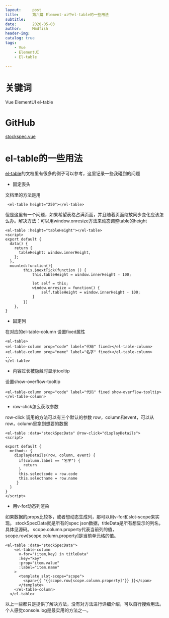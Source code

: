 ```yaml
---
layout:     post
title:      第六篇 Element-ui中el-table的一些用法
subtitle:   
date:       2020-05-03
author:     Mmdfish
header-img: 
catalog: true
tags:
    - Vue
    - ElementUI
    - El-table

---
```


# 关键词
Vue ElementUI el-table

# GitHub
[stockspec.vue](https://github.com/mmdfish/stockspec_vue/blob/master/stockspec/src/components/stockspec.vue)

# el-table的一些用法
[el-table](https://element.eleme.cn/#/zh-CN/component/table)的文档里有很多的例子可以参考，这里记录一些我碰到的问题

- 固定表头

文档里的方法是用

```
 <el-table height="250"></el-table>
```

但是这里有一个问题，如果希望表格占满页面，并且随着页面缩放同步变化应该怎么办。解决方法：可以用window.onresize方法来动态调整table的height

```
<el-table :height="tableHeight"></el-table>
<script>
export default {
  data() {
    return {
      tableHeight: window.innerHeight,
    };
  },
  mounted:function(){
        this.$nextTick(function () {
            this.tableHeight = window.innerHeight - 100;
            
            let self = this;
            window.onresize = function() {
                self.tableHeight = window.innerHeight - 100;
            }
        })　
    },
}
```

- 固定列

在对应的el-table-column 设置fixed属性

```
<el-table>
<el-table-column prop="code" label="代码" fixed></el-table-column>
<el-table-column prop="name" label="名字" fixed></el-table-column>
...
</el-table>

```

- 内容过长被隐藏时显示tooltip

设置show-overflow-tooltip

```
<el-table-column prop="code" label="代码" fixed show-overflow-tooltip></el-table-column>
```

- row-click怎么获取参数

row-click 调用的方法可以有三个默认的参数 row，column和event，可以从row，column里拿到想要的数据

```
<el-table :data="stockSpecData" @row-click="displayDetails">
<script>

export default {
  methods: {
    displayDetails(row, column, event) {
      if(column.label == "名字") {
        return
      }
      this.selectcode = row.code
      this.selectname = row.name
     }
  }
}
</script>
```

- 用v-for动态列渲染

如果数据的props比较多，或者想动态生成列，那可以用v-for和slot-scope来实现。
stockSpecData就是所有的spec json数据，titleData是所有想显示的列名，具体见源码。
scope.column.property代表当前列的值，scope.row[scope.column.property]是当前单元格的值。

```
<el-table :data="stockSpecData">
    <el-table-column
      v-for="(item,key) in titleData"
      :key="key"
      :prop="item.value"
      :label="item.name"
    >
      <template slot-scope="scope">
        <span>{{ "{{scope.row[scope.column.property]"}} }}</span>
      </template>
    </el-table-column>
  </el-table>
```

以上一些都只是提供了解决方法，没有对方法进行详细介绍，可以自行搜索用法。个人感觉console.log是最实用的方法之一。
